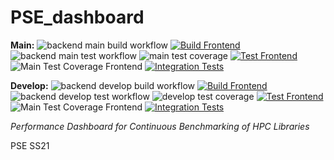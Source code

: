 # PSE_dashboard

**Main:** 
![backend main build workflow](https://github.com/pse-parkview/PSE_dashboard/actions/workflows/build_backend.yml/badge.svg?branch=main)
[![Build Frontend](https://github.com/pse-parkview/PSE_dashboard/actions/workflows/build_frontend.yml/badge.svg?branch=main)](https://github.com/pse-parkview/PSE_dashboard/actions/workflows/build_frontend.yml)
![backend main test workflow](https://github.com/pse-parkview/PSE_dashboard/actions/workflows/test_backend.yml/badge.svg?branch=main)
![main test coverage](https://gist.githubusercontent.com/tadachs/2f350a3c58fed9515b658495edc70191/raw/parkview_main_coverage.svg)
[![Test Frontend](https://github.com/pse-parkview/PSE_dashboard/actions/workflows/test_frontend.yml/badge.svg?branch=main)](https://github.com/pse-parkview/PSE_dashboard/actions/workflows/test_frontend.yml)
![Main Test Coverage Frontend](https://gist.githubusercontent.com/tadachs/2f350a3c58fed9515b658495edc70191/raw/parkview_main_frontend_coverage.svg)
[![Integration Tests](https://github.com/pse-parkview/PSE_dashboard/actions/workflows/integration.yml/badge.svg?branch=main)](https://github.com/pse-parkview/PSE_dashboard/actions/workflows/integration.yml)

**Develop:**
![backend develop build workflow](https://github.com/pse-parkview/PSE_dashboard/actions/workflows/build_backend.yml/badge.svg?branch=develop)
[![Build Frontend](https://github.com/pse-parkview/PSE_dashboard/actions/workflows/build_frontend.yml/badge.svg?branch=develop)](https://github.com/pse-parkview/PSE_dashboard/actions/workflows/build_frontend.yml)
![backend develop test workflow](https://github.com/pse-parkview/PSE_dashboard/actions/workflows/test_backend.yml/badge.svg?branch=develop)
![develop test coverage](https://gist.githubusercontent.com/tadachs/2f350a3c58fed9515b658495edc70191/raw/parkview_develop_coverage.svg)
[![Test Frontend](https://github.com/pse-parkview/PSE_dashboard/actions/workflows/test_frontend.yml/badge.svg?branch=develop)](https://github.com/pse-parkview/PSE_dashboard/actions/workflows/test_frontend.yml)
![Main Test Coverage Frontend](https://gist.githubusercontent.com/tadachs/2f350a3c58fed9515b658495edc70191/raw/parkview_develop_frontend_coverage.svg)
[![Integration Tests](https://github.com/pse-parkview/PSE_dashboard/actions/workflows/integration.yml/badge.svg?branch=develop)](https://github.com/pse-parkview/PSE_dashboard/actions/workflows/integration.yml)


*Performance Dashboard for Continuous Benchmarking of HPC Libraries*

PSE SS21
